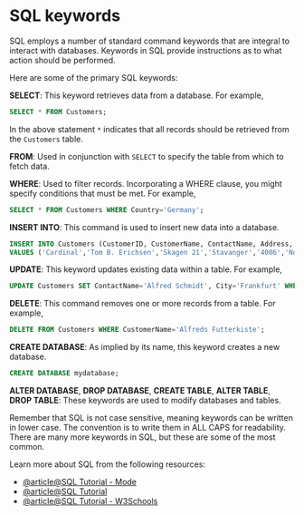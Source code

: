 # SQL keywords

SQL employs a number of standard command keywords that are integral to interact with databases. Keywords in SQL provide
instructions as to what action should be performed.

Here are some of the primary SQL keywords:

**SELECT**: This keyword retrieves data from a database. For example,

```sql
SELECT * FROM Customers;
```

In the above statement `*` indicates that all records should be retrieved from the `Customers` table.

**FROM**: Used in conjunction with `SELECT` to specify the table from which to fetch data.

**WHERE**: Used to filter records. Incorporating a WHERE clause, you might specify conditions that must be met. For
   example,

```sql
SELECT * FROM Customers WHERE Country='Germany';
```

**INSERT INTO**: This command is used to insert new data into a database.

```sql
INSERT INTO Customers (CustomerID, CustomerName, ContactName, Address, City, PostalCode, Country)
VALUES ('Cardinal','Tom B. Erichsen','Skagen 21','Stavanger','4006','Norway');
```

**UPDATE**: This keyword updates existing data within a table. For example,

```sql
UPDATE Customers SET ContactName='Alfred Schmidt', City='Frankfurt' WHERE CustomerID=1;
```

**DELETE**: This command removes one or more records from a table. For example,

```sql
DELETE FROM Customers WHERE CustomerName='Alfreds Futterkiste';
```

**CREATE DATABASE**: As implied by its name, this keyword creates a new database.

```sql
CREATE DATABASE mydatabase;
```

**ALTER DATABASE**, **DROP DATABASE**, **CREATE TABLE**, **ALTER TABLE**, **DROP TABLE**: These keywords are used to
   modify databases and tables.

Remember that SQL is not case sensitive, meaning keywords can be written in lower case. The convention is to write them
in ALL CAPS for readability. There are many more keywords in SQL, but these are some of the most common.

Learn more about SQL from the following resources:

- [@article@SQL Tutorial - Mode](https://mode.com/sql-tutorial/)
- [@article@SQL Tutorial](https://www.sqltutorial.org/)
- [@article@SQL Tutorial - W3Schools](https://www.w3schools.com/sql/default.asp)
